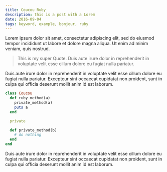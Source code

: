 ```yaml
---
title: Coucou Ruby
description: this is a post with a Lorem
date: 2016-09-04
tags: keyword, example, bonjour, ruby
---
```


Lorem ipsum dolor sit amet, consectetur adipiscing elit, sed do eiusmod tempor incididunt ut labore et dolore magna aliqua. Ut enim ad minim veniam, quis nostrud.

> This is my super Quote. Duis aute irure dolor in reprehenderit in voluptate velit esse cillum dolore eu fugiat nulla pariatur.

Duis aute irure dolor in reprehenderit in voluptate velit esse cillum dolore eu fugiat nulla pariatur. Excepteur sint occaecat cupidatat non proident, sunt in culpa qui officia deserunt mollit anim id est laborum.

~~~ ruby
class Coucou
  def ruby_method(a)
    private_method(a)
    puts a
  end

  private

  def private_method(b)
    # do nothing
  end
end
~~~

Duis aute irure dolor in reprehenderit in voluptate velit esse cillum dolore eu fugiat nulla pariatur. Excepteur sint occaecat cupidatat non proident, sunt in culpa qui officia deserunt mollit anim id est laborum.

